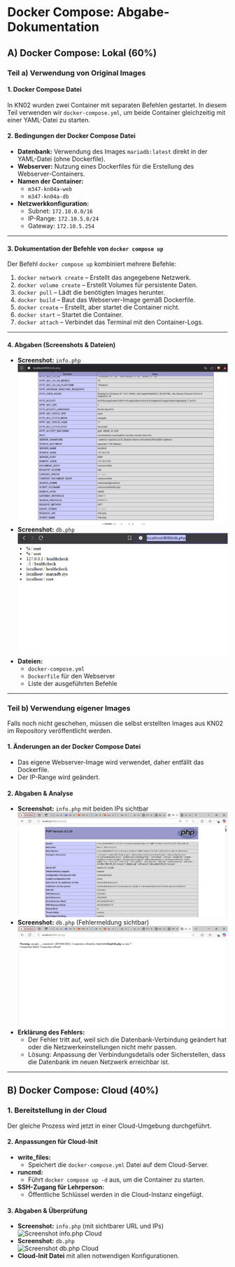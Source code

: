 # **Docker Compose: Abgabe-Dokumentation**

## **A) Docker Compose: Lokal (60%)**

### **Teil a) Verwendung von Original Images**

#### **1. Docker Compose Datei**
In KN02 wurden zwei Container mit separaten Befehlen gestartet. In diesem Teil verwenden wir `docker-compose.yml`, um beide Container gleichzeitig mit einer YAML-Datei zu starten.

#### **2. Bedingungen der Docker Compose Datei**
- **Datenbank:** Verwendung des Images `mariadb:latest` direkt in der YAML-Datei (ohne Dockerfile).
- **Webserver:** Nutzung eines Dockerfiles für die Erstellung des Webserver-Containers.
- **Namen der Container:**  
  - `m347-kn04a-web`
  - `m347-kn04a-db`
- **Netzwerkkonfiguration:**  
  - Subnet: `172.10.0.0/16`
  - IP-Range: `172.10.5.0/24`
  - Gateway: `172.10.5.254`

---

#### **3. Dokumentation der Befehle von `docker compose up`**
Der Befehl `docker compose up` kombiniert mehrere Befehle:
1. `docker network create` – Erstellt das angegebene Netzwerk.
2. `docker volume create` – Erstellt Volumes für persistente Daten.
3. `docker pull` – Lädt die benötigten Images herunter.
4. `docker build` – Baut das Webserver-Image gemäß Dockerfile.
5. `docker create` – Erstellt, aber startet die Container nicht.
6. `docker start` – Startet die Container.
7. `docker attach` – Verbindet das Terminal mit den Container-Logs.

---

#### **4. Abgaben (Screenshots & Dateien)**
- **Screenshot:** `info.php`
  ![Screenshot info.php](info.png)
- **Screenshot:** `db.php`<br>
  ![Screenshot db.php](db.png)
- **Dateien:**  
  - `docker-compose.yml`
  - `Dockerfile` für den Webserver
  - Liste der ausgeführten Befehle

---

### **Teil b) Verwendung eigener Images**
Falls noch nicht geschehen, müssen die selbst erstellten Images aus KN02 im Repository veröffentlicht werden.

#### **1. Änderungen an der Docker Compose Datei**
- Das eigene Webserver-Image wird verwendet, daher entfällt das Dockerfile.
- Der IP-Range wird geändert.

#### **2. Abgaben & Analyse**
- **Screenshot:** `info.php` mit beiden IPs sichtbar  
  ![Screenshot info.php](image-2.png)
- **Screenshot:** `db.php` (Fehlermeldung sichtbar)  
  ![Screenshot db.php](image-3.png)
- **Erklärung des Fehlers:**  
  - Der Fehler tritt auf, weil sich die Datenbank-Verbindung geändert hat oder die Netzwerkeinstellungen nicht mehr passen.
  - Lösung: Anpassung der Verbindungsdetails oder Sicherstellen, dass die Datenbank im neuen Netzwerk erreichbar ist.

---

## **B) Docker Compose: Cloud (40%)**

### **1. Bereitstellung in der Cloud**
Der gleiche Prozess wird jetzt in einer Cloud-Umgebung durchgeführt.

#### **2. Anpassungen für Cloud-Init**
- **write_files:**  
  - Speichert die `docker-compose.yml` Datei auf dem Cloud-Server.
- **runcmd:**  
  - Führt `docker compose up -d` aus, um die Container zu starten.
- **SSH-Zugang für Lehrperson:**  
  - Öffentliche Schlüssel werden in die Cloud-Instanz eingefügt.

#### **3. Abgaben & Überprüfung**
- **Screenshot:** `info.php` (mit sichtbarer URL und IPs)  
  ![Screenshot info.php Cloud](./screenshots/info_php_cloud.png)
- **Screenshot:** `db.php`  
  ![Screenshot db.php Cloud](./screenshots/db_php_cloud.png)
- **Cloud-Init Datei** mit allen notwendigen Konfigurationen.

